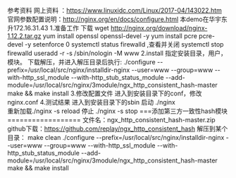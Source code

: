 参考资料
网上资料  ：https://www.linuxidc.com/Linux/2017-04/143022.htm
官网参数配置说明：http://nginx.org/en/docs/configure.html
本demo在华宇东升172.16.31.43
1.准备工作
下载 wget http://nginx.org/download/nginx-1.12.2.tar.gz
yum install openssl openssl-devel -y
yum install pcre pcre-devel -y
setenforce 0
systemctl status  firewalld ,查看并关闭
systemctl stop  firewalld
useradd -r -s /sbin/nologin -M www
2.install
指定安装目录，用户，模块。
下载解压，并进入解压目录后执行:
./configure --prefix=/usr/local/src/nginx/installdir-nginx --user=www --group=www --with-http_ssl_module --with-http_stub_status_module --add-module=/usr/local/src/nginx/3module/ngx_http_consistent_hash-master
make && make install
3.修改配置文件
进入到安装目录下的conf，修改nginx.conf
4.测试结果
进入到安装目录下的sbin
启动        ./nginx  
重新加载./nginx -s  reload
停止        ./nginx -s  stop
===添加第三方一致性hash模块==================
 文件名：ngx_http_consistent_hash-master.zip
github下载：https://github.com/replay/ngx_http_consistent_hash
解压到某个目录：
make clean 
./configure --prefix=/usr/local/src/nginx/installdir-nginx --user=www --group=www --with-http_ssl_module --with-http_stub_status_module --add-module=/usr/local/src/nginx/3module/ngx_http_consistent_hash-master
make && make install



